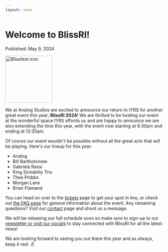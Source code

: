 ```yaml
---
layout: news
---
```


# Welcome to BlissRI!

<span class="publish-date">Published: May 9, 2024</span>

<img
  src="/assets/images/bliss-icon-sm.webp"
  width="150"
  height="150"
  alt="Blissfest icon"
/>

We at Analog Studios are excited to announce our return to IYRS for another great event this year; **BlissRI 2024**!   We are thrilled to be hosting our event at the wonderful space IYRS affords us and are happy to announce we are also extending the time this year, with the event now starting at 6:30pm and ending at 12:30am.

Of course our event wouldn't be possible without all the great acts that will be playing.  Here's our lineup for this year:

- Analog
- Bill Bartholomew
- Gabriela Rassi
- King Sickabilly Trio
- Thee Phibbs
- Morgan Lane
- Brian Flamand

You can head on over to the [tickets](/tickets/) page to get your spot in line, or check out [the FAQ page](/faq/) for general information about the event.  Any remaining questions?  Visit our [contact](/contact/) page and shoot us a message.

We will be releasing our full schedule soon so make sure to sign-up to our [newsletter or visit our socials](/) to stay connected with BlissRI for all the latest news!

We are looking forward to seeing you out there this year and as always, keep it reel. ✌️